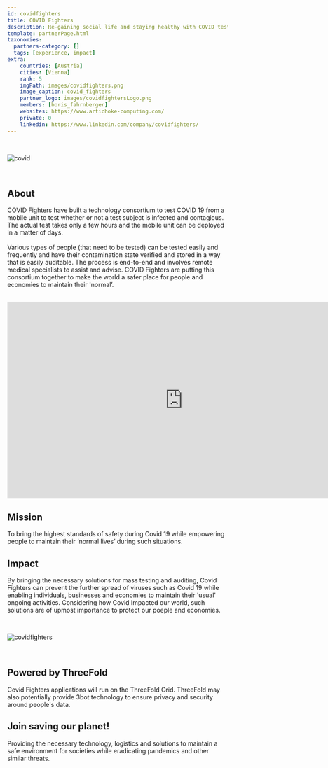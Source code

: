 ```yaml
---
id: covidfighters
title: COVID Fighters
description: Re-gaining social life and staying healthy with COVID testing solution on Crystal Twin.
template: partnerPage.html
taxonomies:
  partners-category: []
  tags: [experience, impact]
extra:
    countries: [Austria]
    cities: [Vienna]
    rank: 5
    imgPath: images/covidfighters.png
    image_caption: covid_fighters
    partner_logo: images/covidfightersLogo.png
    members: [boris_fahrnberger]
    websites: https://www.artichoke-computing.com/
    private: 0
    linkedin: https://www.linkedin.com/company/covidfighters/
---
```


<br/>

![covid](images/covidfighters2.png)

<br/>

## About

COVID Fighters have built a technology consortium to test COVID 19 from a mobile unit to test whether or not a test subject is infected and contagious. The actual test takes only a few hours and the mobile unit can be deployed in a matter of days.
<br/>
<br/>
Various types of people (that need to be tested) can be tested easily and frequently and have their contamination state verified and stored in a way that is easily auditable. The process is end-to-end and involves remote medical specialists to assist and advise. COVID Fighters are putting this consortium together to make the world a safer place for people and economies to maintain their 'normal’.

<BR>

<iframe src="https://player.vimeo.com/video/412336565" width="800" height="450" frameborder="0" allow="autoplay; fullscreen" allowfullscreen></iframe>

<BR>

## Mission

To bring the highest standards of safety during Covid 19 while empowering people to maintain their ‘normal lives’ during such situations.

## Impact

By bringing the necessary solutions for mass testing and auditing, Covid Fighters can prevent the further spread of viruses such as Covid 19 while enabling individuals, businesses and economies to maintain their 'usual' ongoing activities. Considering how Covid Impacted our world, such solutions are of upmost importance to protect our poeple and economies.

<br/>

![covidfighters](images/covidfighters_action.jpg)

<br/>

## Powered by ThreeFold

Covid Fighters applications will run on the ThreeFold Grid. ThreeFold may also potentially provide 3bot technology to ensure privacy and security around people's data.

## Join saving our planet!

Providing the necessary technology, logistics and solutions to maintain a safe environment for societies while eradicating pandemics and other similar threats.

<!-- ## TFGrid Solution

### Roadmap
 -->

